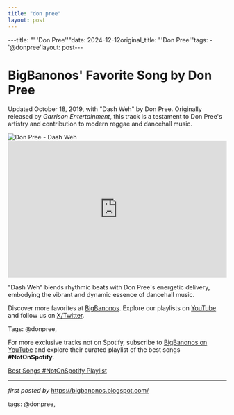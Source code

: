 ```yaml
---
title: "don pree"
layout: post
---
```

---title: "' 'Don Pree''"date: 2024-12-12original_title: "'Don Pree'"tags:  - '@donpree'layout: post---<!-- Post Title --><h1 >BigBanonos' Favorite Song by Don Pree</h1> <!-- Introductory Text --><p >Updated October 18, 2019, with "Dash Weh" by Don Pree. Originally released by *Garrison Entertainment*, this track is a testament to Don Pree's artistry and contribution to modern reggae and dancehall music.</p> <!-- Featured Image --><div > <img src="https://gp1.wac.edgecastcdn.net/802892/http_public_production/artists/images/3201815/original/crop:x0y0w960h960/hash:1515470432/c01dd7d93cd6c55e7f1b40721cd9dbd5c8bfc0f6.jpg?1515470432" alt="Don Pree - Dash Weh" /></div> <!-- YouTube Video Embed --><div > <iframe width="100%" height="315" src="https://www.youtube.com/embed/KZ4oSHt-DqM" title="Don Pree - Dash Weh (Official Video)" frameborder="0" allow="accelerometer; autoplay; clipboard-write; encrypted-media; gyroscope; picture-in-picture; web-share" referrerpolicy="strict-origin-when-cross-origin" allowfullscreen></iframe></div> <!-- Song Information --><div > <p>"Dash Weh" blends rhythmic beats with Don Pree's energetic delivery, embodying the vibrant and dynamic essence of dancehall music.</p></div> <!-- Footer Links --><div > <p>Discover more favorites at <a href="https://bigbanonos.blogspot.com/" target="_blank">BigBanonos</a>. Explore our playlists on <a href="https://www.youtube.com/@BigBanonos" target="_blank">YouTube</a> and follow us on <a href="https://x.com/bigbanonos" target="_blank">X/Twitter</a>.</p></div> <!-- Tags --><p >Tags: @donpree,</p><!--Subscribe and Playlist Links--><div>    <p>For more exclusive tracks not on Spotify, subscribe to <a href="https://www.youtube.com/@BigBanonos" target="_blank">BigBanonos on YouTube</a> and explore their curated playlist of the best songs <strong>#NotOnSpotify</strong>.</p>    <p><a href="https://www.youtube.com/playlist?list=PLtuNtuTatqI0kFahUCbtbfenC_ET5O_tr" target="_blank">Best Songs #NotOnSpotify Playlist<br /></a></p></div><hr /><p><em>first posted by</em> <a href="https://bigbanonos.blogspot.com/" rel="noopener" target="_new">https://bigbanonos.blogspot.com/</a></p><p>tags: @donpree,</p>